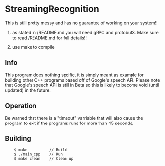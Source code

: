 # StreamingRecognition

This is still pretty messy and has no guarantee of working on your system!!

1) as stated in /README.md you will need gRPC and protobuf3. Make sure to read /README.md for full details!!

2) use make to compile


## Info
This program does nothing spcific, it is simply meant as example for building other C++ programs based off of Google's speech API.
Please note that Google's speech API is still in Beta so this is likely to become void (until updated) in the future.

## Operation
 Be warned that there is a "timeout" varriable that will also cause the program to exit if the programs runs for more than 45 seconds.

## Building
```
    $ make          // Build
    $ ./main_cpp    // Run
    $ make clean    // Clean up
```

